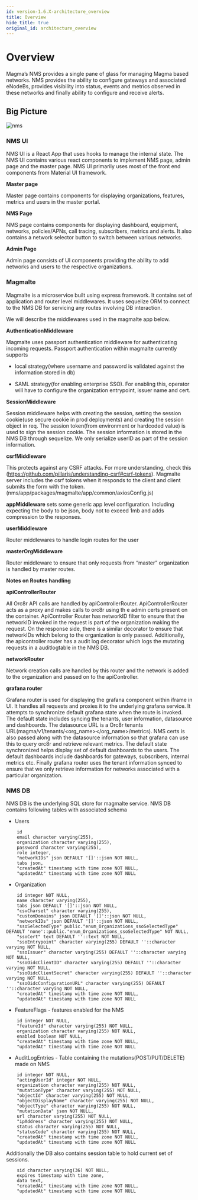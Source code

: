 ```yaml
---
id: version-1.6.X-architecture_overview
title: Overview
hide_title: true
original_id: architecture_overview
---
```

# Overview

Magma’s NMS provides a single pane of glass for managing Magma based networks. NMS provides the ability to configure gateways and associated eNodeBs, provides visibility into status, events and metrics observed in these networks and finally
ability to configure and receive alerts.

## Big Picture

![nms](../../../docs/assets/nms/userguide/nms.png)

### NMS UI

NMS UI is a React App that uses hooks to manage the internal state. The NMS UI contains various react components to implement NMS page, admin page and the master page. NMS UI primarily uses most of the front end components from Material UI framework.

**Master page**

Master page contains components for displaying organizations, features, metrics and users in the master portal.

**NMS Page**

NMS page contains components for displaying dashboard, equipment, networks, policies/APNs, call tracing, subscribers, metrics and alerts. It also contains a network selector button to switch between various networks.

**Admin Page**

Admin page consists of UI components providing the ability to add networks and users to the respective organizations.


### Magmalte

Magmalte is a microservice built using express framework. It contains set of application and router level middlewares.
It uses sequelize ORM to connect to the NMS DB for servicing any routes involving DB interaction.

We will describe the middlewares used in the magmalte app below.

**AuthenticationMiddleware**

Magmalte uses passport authentication middleware for authenticating incoming requests. Passport authentication within magmalte currently supports

* local strategy(where username and password is validated against the information stored in db)

* SAML strategy(for enabling enterprise SSO). For enabling this, operator will have to configure the organization entrypoint, issuer name and cert.


**SessionMiddleware**

Session middleware helps with creating the session, setting the session cookie(use secure cookie in prod deployments) and creating the session object in req. The session token(from environment or hardcoded value) is used to sign the session cookie.  The session information is stored in the NMS DB through sequelize.  We only serialize userID as part of the session information.

**csrfMiddleware**

This protects against any CSRF attacks.  For more understanding, check this (https://github.com/pillarjs/understanding-csrf#csrf-tokens). Magmalte server includes the csrf tokens when it responds to the client and client submits the form with the token. (nms/app/packages/magmalte/app/common/axiosConfig.js)


**appMiddleware** sets some generic app level configuration. Including expecting the body to be json, body not to exceed 1mb and adds compression to the responses.

**userMiddleware**

Router middlewares to handle login routes for the user

**masterOrgMiddleware**

Router middleware to ensure that only requests from “master” organization is handled by master routes.

**Notes on Routes handling**

**apiControllerRouter**

All Orc8r API calls are handled by apiControllerRouter. ApiControllerRouter acts as a proxy and makes calls to orc8r using th e admin certs present on the container. ApiController Router has networkID filter to ensure that the networkID invoked in the request is part of the organization making the request. On the response side, there is a similar decorator to ensure that networkIDs which belong to the organization is only passed. Additionally, the apicontroller router has a audit log decorator which logs the mutating requests in a auditlogtable in the NMS DB.

**networkRouter**

Network creation calls are handled by this router and the network is added to the organization and passed on to the apiController.

**grafana router**

Grafana router is used for displaying the grafana component within iframe in UI. It handles all requests and proxies it to the underlying grafana service. It attempts to synchronize default grafana state when the route is invoked. The default state includes syncing the tenants, user information, datasource and dashboards. The datasource URL is a Orc8r tenants URL(magma/v1/tenants/<org_name></org_name>/metrics). NMS certs is also passed along with the datasource information so that grafana can use this to query orc8r and retrieve relevant metrics.
The default state synchronized helps display set of default dashboards to the users. The default dashboards include dashboards for gateways, subscribers, internal metrics etc.
Finally grafana router uses the tenant information synced to ensure that we only retrieve information for networks associated with a particular organization.


### NMS DB

NMS DB is the underlying SQL store for magmalte service. NMS DB contains following tables with associated schema

* Users

```
    id
    email character varying(255),
    organization character varying(255),
    password character varying(255),
    role integer,
    "networkIDs" json DEFAULT '[]'::json NOT NULL,
    tabs json,
    "createdAt" timestamp with time zone NOT NULL,
    "updatedAt" timestamp with time zone NOT NULL
```

* Organization

```
    id integer NOT NULL,
    name character varying(255),
    tabs json DEFAULT '[]'::json NOT NULL,
    "csvCharset" character varying(255),
    "customDomains" json DEFAULT '[]'::json NOT NULL,
    "networkIDs" json DEFAULT '[]'::json NOT NULL,
    "ssoSelectedType" public."enum_Organizations_ssoSelectedType" DEFAULT 'none'::public."enum_Organizations_ssoSelectedType" NOT NULL,
    "ssoCert" text DEFAULT ''::text NOT NULL,
    "ssoEntrypoint" character varying(255) DEFAULT ''::character varying NOT NULL,
    "ssoIssuer" character varying(255) DEFAULT ''::character varying NOT NULL,
    "ssoOidcClientID" character varying(255) DEFAULT ''::character varying NOT NULL,
    "ssoOidcClientSecret" character varying(255) DEFAULT ''::character varying NOT NULL,
    "ssoOidcConfigurationURL" character varying(255) DEFAULT ''::character varying NOT NULL,
    "createdAt" timestamp with time zone NOT NULL,
    "updatedAt" timestamp with time zone NOT NULL
```

* FeatureFlags - features enabled for the NMS

```
    id integer NOT NULL,
    "featureId" character varying(255) NOT NULL,
    organization character varying(255) NOT NULL,
    enabled boolean NOT NULL,
    "createdAt" timestamp with time zone NOT NULL,
    "updatedAt" timestamp with time zone NOT NULL
```

* AuditLogEntries - Table containing the mutations(POST/PUT/DELETE) made on NMS

```
    id integer NOT NULL,
    "actingUserId" integer NOT NULL,
    organization character varying(255) NOT NULL,
    "mutationType" character varying(255) NOT NULL,
    "objectId" character varying(255) NOT NULL,
    "objectDisplayName" character varying(255) NOT NULL,
    "objectType" character varying(255) NOT NULL,
    "mutationData" json NOT NULL,
    url character varying(255) NOT NULL,
    "ipAddress" character varying(255) NOT NULL,
    status character varying(255) NOT NULL,
    "statusCode" character varying(255) NOT NULL,
    "createdAt" timestamp with time zone NOT NULL,
    "updatedAt" timestamp with time zone NOT NULL
```

Additionally the DB also contains session table to hold current set of sessions.

```
    sid character varying(36) NOT NULL,
    expires timestamp with time zone,
    data text,
    "createdAt" timestamp with time zone NOT NULL,
    "updatedAt" timestamp with time zone NOT NULL
```
